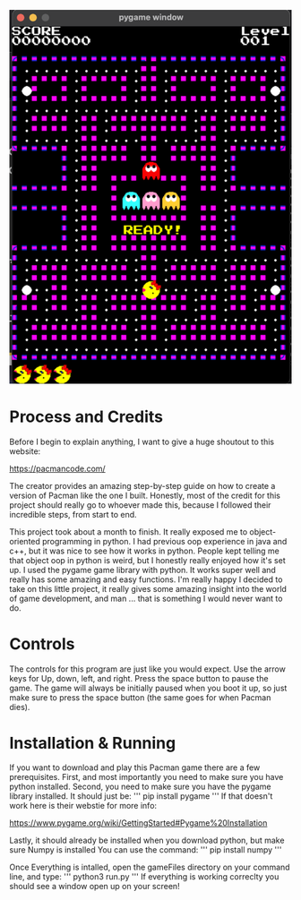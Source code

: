 ![plot](gameShot.png)
# Process and Credits
Before I begin to explain anything, I want to give a huge shoutout to this website:

https://pacmancode.com/

The creator provides an amazing step-by-step guide on how to create a version of Pacman like the one I built. Honestly, most of the credit for this project should really go to whoever made this, because I followed their incredible steps, from start to end. 

This project took about a month to finish. It really exposed me to object-oriented programming in python. I had previous oop experience in java and c++, but it was nice to see how it works in python. People kept telling me that object oop in python is weird, but I honestly really enjoyed how it's set up. I used the pygame game library with python. It works super well and really has some amazing and easy functions. I'm really happy I decided to take on this little project, it really gives some amazing insight into the world of game development, and man ... that is something I would never want to do.

# Controls
The controls for this program are just like you would expect. Use the arrow keys for Up, down, left, and right. Press the space button to pause the game. The game will always be initially paused when you boot it up, so just make sure to press the space button (the same goes for when Pacman dies).

# Installation & Running
If you want to download and play this Pacman game there are a few prerequisites. First, and most importantly you need to make sure you have python installed.
Second, you need to make sure you have the pygame library installed. It should just be:
'''
pip install pygame
'''
If that doesn't work here is their webstie for more
info:

https://www.pygame.org/wiki/GettingStarted#Pygame%20Installation

Lastly, it should already be installed when you download python, but make sure Numpy is installed
You can use the command:
'''
pip install numpy
'''


Once Everything is intalled, open the gameFiles directory on your command line, and type:
'''
python3 run.py
'''
If everything is working correclty you should see a window open up on your screen!






